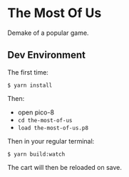 # The Most Of Us

Demake of a popular game.

## Dev Environment

The first time:
```
$ yarn install
```

Then:
- open pico-8
- `cd the-most-of-us`
- `load the-most-of-us.p8`

Then in your regular terminal:
```
$ yarn build:watch
```

The cart will then be reloaded on save.
